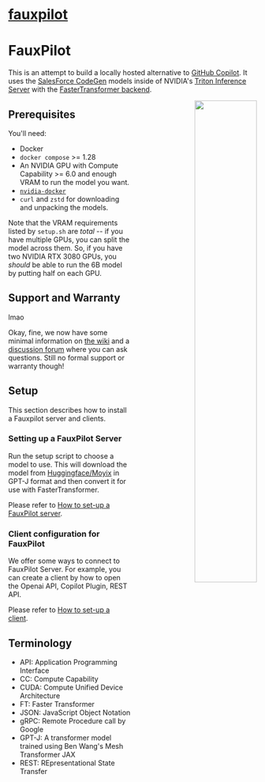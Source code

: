 # [fauxpilot](https://github.com/fauxpilot/fauxpilot)


# FauxPilot

This is an attempt to build a locally hosted alternative to [GitHub Copilot](https://copilot.github.com/). It uses the [SalesForce CodeGen](https://github.com/salesforce/CodeGen) models inside of NVIDIA's [Triton Inference Server](https://developer.nvidia.com/nvidia-triton-inference-server) with the [FasterTransformer backend](https://github.com/triton-inference-server/fastertransformer_backend/).

<p align="right">
  <img width="50%" align="right" src="./img/fauxpilot.png">
</p>

## Prerequisites

You'll need:

* Docker
* `docker compose` >= 1.28
* An NVIDIA GPU with Compute Capability >= 6.0 and enough VRAM to run the model you want.
* [`nvidia-docker`](https://github.com/NVIDIA/nvidia-docker)
* `curl` and `zstd` for downloading and unpacking the models.

Note that the VRAM requirements listed by `setup.sh` are *total* -- if you have multiple GPUs, you can split the model across them. So, if you have two NVIDIA RTX 3080 GPUs, you *should* be able to run the 6B model by putting half on each GPU.


## Support and Warranty

lmao

Okay, fine, we now have some minimal information on [the wiki](https://github.com/moyix/fauxpilot/wiki) and a [discussion forum](https://github.com/moyix/fauxpilot/discussions) where you can ask questions. Still no formal support or warranty though!



## Setup

This section describes how to install a Fauxpilot server and clients.

### Setting up a FauxPilot Server

Run the setup script to choose a model to use. This will download the model from [Huggingface/Moyix](https://huggingface.co/Moyix) in GPT-J format and then convert it for use with FasterTransformer.

Please refer to [How to set-up a FauxPilot server](documentation/server.md).


### Client configuration for FauxPilot

We offer some ways to connect to FauxPilot Server. For example, you can create a client by how to open the Openai API, Copilot Plugin, REST API.

Please refer to [How to set-up a client](documentation/client.md).


## Terminology
 * API: Application Programming Interface
 * CC: Compute Capability
 * CUDA: Compute Unified Device Architecture
 * FT: Faster Transformer
 * JSON: JavaScript Object Notation 
 * gRPC: Remote Procedure call by Google
 * GPT-J: A transformer model trained using Ben Wang's Mesh Transformer JAX 
 * REST: REpresentational State Transfer
